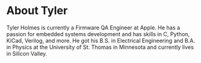 
# About Tyler

Tyler Holmes is currently a Firmware QA Engineer at Apple. He has a passion for
embedded systems development and has skills in C, Python, KiCad, Verilog, and more.
He got his B.S. in Electrical Engineering and B.A. in Physics at the
University of St. Thomas in Minnesota and currently lives in Silicon Valley.
